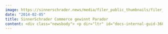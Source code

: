 ```yaml
---
image: https://sinnerschrader.news/media/filer_public_thumbnails/filer_public/40/54/40540cad-54cb-4e9b-8f2a-e1893253da58/varfoldersdjk8pxf42x64d8fxslz8jcc8fc0000gnttmpnayaly__480x288_q85_crop_subsampling-2_upscale.jpg
date: "2014-02-05"
title: SinnerSchrader Commerce gewinnt Parador
content: <div class="newsbody"> <p dir="ltr" id="docs-internal-guid-368ebdbe-015d-df13-8c26-dbd935182567">Der Premium-Bodenhersteller Parador beauftragt Commerce Plus mit der Überarbeitung und Weiterentwicklung der gesamten Online-Präsenz <a href="http&#58;//www.parador.de">www.parador.de</a>. Zuvor hatte sich die Hamburger E-Commerce Agentur Commerce Plus in einem mehrstufigen Pitch gegen zwei Mitbewerber behaupten können und den 6-stelligen Etat für sich entschieden.</p> <p dir="ltr">Birgit Kunth, Leitung Marketing bei Parador&#58;</p> <p dir="ltr"><em>“Commerce Plus überzeugte uns mit einer frischen Strategie, technisch anspruchsvollen Lösungen für alle Endgeräte und hochwertig modernen Designs, die genau zu unseren Kernwerten passen. Wir freuen uns, das gesamte Parador Sortiment mit Hilfe von Commerce Plus digital neu zu inszenieren.”</em></p> <p><a href="http&#58;//www.commerce-plus.com/files/2014/02/Parador_CommercePlus_Pressefoto_300dpi.jpg" target="_blank">Download Pressefoto 300dpi ©Parador</a><br/> Bildunterschrift&#58; Commerce Plus überarbeitet die Online-Präsenz von Parador und inszeniert das Sortiment (hier Laminat Eco Balance) neu.</p> <p dir="ltr" id="docs-internal-guid-368ebdbe-015f-04a6-9d20-e0409ae9044c"><strong>Pressekontakt</strong></p> <p dir="ltr">Commerce Plus GmbH<br/> Marketing &amp; PR<br/> Sebastian Kehr<br/> +49 40 24828 751<br/> <a href="mailto&#58;sebastian.kehr@commerce-plus.com">kehr@commerce-plus.com</a><a href="https&#58;//twitter.com/commerceplus1" target="_blank"><br/> </a></p> <p dir="ltr"><a href="http&#58;//www.commerce-plus.com" target="_blank">http&#58;//www.commerce-plus.com</a><br/> <a href="https&#58;//twitter.com/commerceplus1" target="_blank">https&#58;//twitter.com/commerceplus1</a><br/> <a href="http&#58;//www.facebook.com/commerceplus1" target="_blank">http&#58;//www.facebook.com/commerceplus1<br/> </a><a href="https&#58;//www.google.com/+Commerce-plus" target="_blank">https&#58;//www.google.com/+Commerce-plus </a></p> <p dir="ltr"><strong>Über Parador</strong></p> <p dir="ltr">Zu einem führenden Hersteller von hochwertigen Systemen für Boden- und Wandgestaltung hat sich die Parador GmbH &amp; Co. KG seit ihrer Gründung im Jahr 1977 entwickelt. Das Produktprogramm umfasst Laminatböden, Parkett, Massivholzdielen, Sichtblenden, Terrassendielen sowie Paneele, die am deutschen Stammsitz in Coesfeld und an den österreichischen Standorten Güssing und Frauental gefertigt werden. Seit 2012 komplettieren elastische Bodenbeläge das Sortiment. Höchste Ansprüche an Technologie, Materialien und Oberflächenveredelung sowie ein herausragendes Produktdesign sind Garant für den weltweiten Erfolg. Parador gehört zur Hüls-Unternehmensgruppe, wie auch die Marken hülsta und Rolf Benz.</p> <p dir="ltr"><strong>Über Commerce Plus</strong></p> <p dir="ltr">Commerce Plus ist eine E-Commerce Spezialagentur als Teil der SinnerSchrader-Gruppe. 100+ Mitarbeiter in Hamburg und Hannover betreuen Kunden wie Tchibo, Ernsting’s family, expert und Jack Wolfskin. Commerce Plus realisiert digitale Vertriebskonzepte für Markenhersteller und Händler. Als führende E-Commerce Agentur entwickeln wir innovative Online-Einkaufserlebnisse, die Konsumenten begeistern und langfristig binden. Im Team mit unseren Kunden und Partnern liefern wir von der strategischen Beratung, über die Konzeption und Umsetzung von Online Shops und E-Commerce Plattformen, bis zu E-Commerce Management und Betrieb innovative Lösungen auf erprobten technologischen Standards und zuverlässigen Service, Tag für Tag.</p> </div>
---
```

